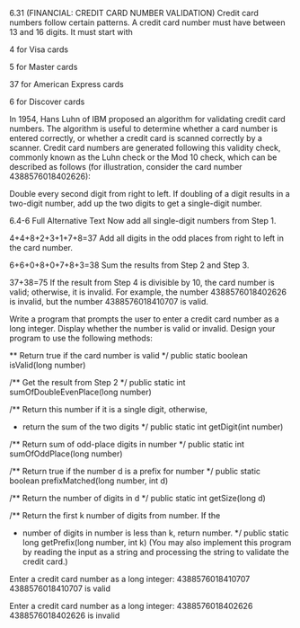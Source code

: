 6.31 (FINANCIAL: CREDIT CARD NUMBER VALIDATION) Credit card numbers follow certain patterns. A credit card number must have between 13 and 16 digits. It must start with

4 for Visa cards

5 for Master cards

37 for American Express cards

6 for Discover cards

In 1954, Hans Luhn of IBM proposed an algorithm for validating credit card numbers. The algorithm is useful to determine whether a card number is entered correctly, or whether a credit card is scanned correctly by a scanner. Credit card numbers are generated following this validity check, commonly known as the Luhn check or the Mod 10 check, which can be described as follows (for illustration, consider the card number 4388576018402626):

Double every second digit from right to left. If doubling of a digit results in a two-digit number, add up the two digits to get a single-digit number.


6.4-6 Full Alternative Text
Now add all single-digit numbers from Step 1.

4+4+8+2+3+1+7+8=37
Add all digits in the odd places from right to left in the card number.

6+6+0+8+0+7+8+3=38
Sum the results from Step 2 and Step 3.

37+38=75
If the result from Step 4 is divisible by 10, the card number is valid; otherwise, it is invalid. For example, the number 4388576018402626 is invalid, but the number 4388576018410707 is valid.

Write a program that prompts the user to enter a credit card number as a long integer. Display whether the number is valid or invalid. Design your program to use the following methods:


** Return true if the card number is valid */
  public static boolean isValid(long number)

  /** Get the result from Step 2 */
  public static int sumOfDoubleEvenPlace(long number)

  /** Return this number if it is a single digit, otherwise,
   * return the sum of the two digits */
  public static int getDigit(int number)

  /** Return sum of odd-place digits in number */
  public static int sumOfOddPlace(long number)

  /** Return true if the number d is a prefix for number */
  public static boolean prefixMatched(long number, int d)

  /** Return the number of digits in d */
  public static int getSize(long d)

  /** Return the first k number of digits from number. If the
   * number of digits in number is less than k, return number. */
  public static long getPrefix(long number, int k)
(You may also implement this program by reading the input as a string and processing the string to validate the credit card.)

Enter a credit card number as a long integer:
  4388576018410707 
4388576018410707 is valid

Enter a credit card number as a long integer:
  4388576018402626  
4388576018402626 is invalid
